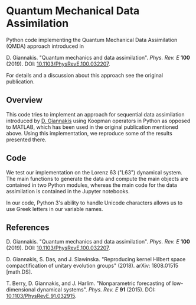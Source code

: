 
# Quantum Mechanical Data Assimilation

Python code implementing the Quantum Mechanical Data Assimilation (QMDA) approach introduced in

D. Giannakis. "Quantum mechanics and data assimilation". *Phys. Rev. E* **100** (2019). DOI: [10.1103/PhysRevE.100.032207](https://doi.org/10.1103/PhysRevE.100.032207).

For details and a discussion about this approach see the original publication.

## Overview

This code tries to implement an approach for sequential data assimilation introduced by [D. Giannakis](https://cims.nyu.edu/~dimitris/) using Koopman operators in Python as opposed to MATLAB, which has been used in the original publication mentioned above. Using this implementation, we reproduce some of the results presented there.

## Code

We test our implementation on the Lorenz 63 ("L63") dynamical system. The main functions to generate the data and compute the main objects are contained in two Python modules, whereas the main code for the data assimilation is contained in the Jupyter notebooks.

In our code, Python 3's ability to handle Unicode characters allows us to use Greek letters in our variable names.

## References

D. Giannakis. "Quantum mechanics and data assimilation". *Phys. Rev. E* **100** (2019). DOI: [10.1103/PhysRevE.100.032207](https://doi.org/10.1103/PhysRevE.100.032207).

D. Giannakis, S. Das, and J. Slawinska. "Reproducing kernel Hilbert space compactification of unitary evolution groups" (2018). arXiv: 1808.01515 [math.DS].

T. Berry, D. Giannakis, and J. Harlim. "Nonparametric forecasting of low-dimensional dynamical systems". *Phys. Rev. E* **91** (2015). DOI: [10.1103/PhysRevE.91.032915](https://doi.org/10.1103/PhysRevE.91.032915).
